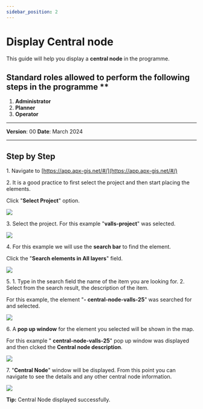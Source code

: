 ```yaml
---
sidebar_position: 2
---
```


# Display Central node

This guide will help you display a **central node** in the programme.

## Standard roles allowed to perform the following steps in the programme **

1.	**Administrator**
2.  **Planner**
3. **Operator**

------------

**Version**: 00
**Date**: March 2024

------------
## **Step by Step**


1\. Navigate to [https://app.apx-gis.net/#/](https://app.apx-gis.net/#/)


2\. It is a good practice to first select the project and then start placing the elements.

Click "**Select Project**" option.

![](https://ajeuwbhvhr.cloudimg.io/colony-recorder.s3.amazonaws.com/files/2024-02-14/62392fcb-13d7-4fff-8901-f6439a1ab7cb/ascreenshot.jpeg?tl_px=0,0&br_px=774,432&force_format=png&width=774&wat_scale=69&wat=1&wat_opacity=1&wat_gravity=northwest&wat_url=https://colony-recorder.s3.amazonaws.com/images/watermarks/14B8A6_standard.png&wat_pad=324,-4)


3\. Select the project. For this example "**valls-project**" was selected.

![](https://ajeuwbhvhr.cloudimg.io/colony-recorder.s3.amazonaws.com/files/2024-02-14/e83eed13-ec04-4c40-84e5-7c0a5fc354a2/ascreenshot.jpeg?tl_px=0,0&br_px=774,432&force_format=png&width=774&wat_scale=69&wat=1&wat_opacity=1&wat_gravity=northwest&wat_url=https://colony-recorder.s3.amazonaws.com/images/watermarks/14B8A6_standard.png&wat_pad=299,119)


4\. For this example we will use the **search bar** to find the element.

Click the "**Search elements in All layers**" field.

![](https://ajeuwbhvhr.cloudimg.io/colony-recorder.s3.amazonaws.com/files/2024-02-14/0b961b32-53d1-4e2d-914c-30b535ec615f/ascreenshot.jpeg?tl_px=146,0&br_px=921,432&force_format=png&width=774&wat_scale=69&wat=1&wat_opacity=1&wat_gravity=northwest&wat_url=https://colony-recorder.s3.amazonaws.com/images/watermarks/14B8A6_standard.png&wat_pad=362,0)


5\. 1. Type in the search field the name of the item you are looking for.
2. Select from the search result, the description of the item.

For this example, the element "**- central-node-valls-25**" was searched for and selected.

![](https://ajeuwbhvhr.cloudimg.io/colony-recorder.s3.amazonaws.com/files/2024-02-15/29671033-6613-45fd-9c63-d20dd9ad58fb/user_cropped_screenshot.jpeg?tl_px=178,0&br_px=953,432&force_format=png&width=774&wat_scale=69&wat=1&wat_opacity=1&wat_gravity=northwest&wat_url=https://colony-recorder.s3.amazonaws.com/images/watermarks/14B8A6_standard.png&wat_pad=362,53)


6\. A **pop up window** for the element you selected will be shown in the map.

For this example " **central-node-valls-25**" pop up window was displayed and then clcked the **Central node description**.

![](https://ajeuwbhvhr.cloudimg.io/colony-recorder.s3.amazonaws.com/files/2024-02-14/12b52f6c-0c26-4482-b04d-3ea61e265549/ascreenshot.jpeg?tl_px=95,94&br_px=870,527&force_format=png&width=774&wat_scale=69&wat=1&wat_opacity=1&wat_gravity=northwest&wat_url=https://colony-recorder.s3.amazonaws.com/images/watermarks/14B8A6_standard.png&wat_pad=362,191)


7\. "**Central Node**" window will be displayed. From this point you can navigate to see the details and any other central node information.

![](https://ajeuwbhvhr.cloudimg.io/colony-recorder.s3.amazonaws.com/files/2024-02-14/4cd2ba8d-36e7-44d7-9c55-313db1e71e33/ascreenshot.jpeg?tl_px=0,0&br_px=955,769&force_format=png&width=1120.0&wat=1&wat_opacity=1&wat_gravity=northwest&wat_url=https://colony-recorder.s3.amazonaws.com/images/watermarks/14B8A6_standard.png&wat_pad=10,359)


**Tip:** Central Node displayed successfully.

